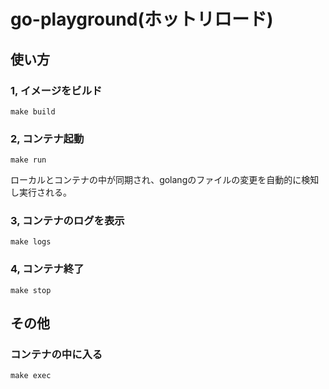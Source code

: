 # go-playground(ホットリロード)
## 使い方
### 1, イメージをビルド
```
make build
```
### 2, コンテナ起動
```
make run
```
ローカルとコンテナの中が同期され、golangのファイルの変更を自動的に検知し実行される。
### 3, コンテナのログを表示
```
make logs
```
### 4, コンテナ終了
```
make stop
```
## その他
### コンテナの中に入る
```
make exec
```
